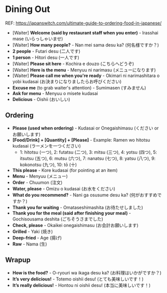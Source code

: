 # Dining Out

REF: https://japanswitch.com/ultimate-guide-to-ordering-food-in-japanese/

- [Waiter] **Welcome (said by restaurant staff when you enter)** - Irasshai mase (いらっしゃいませ)
- [Waiter] **How many people?** - Nan mei sama desu ka? (何名様ですか？)
- **2 people** - Futari desu (二人です)
- **1 person** - Hitori desu (一人です)
- [Waiter] **Please sit here** - Kochira e douzo (こちらへどうぞ)
- [Waiter] **Here is the menu** - Menyuu ni narimasu (メニューになります)
- [Waiter] **Please call me when you're ready** - Okimari ni narimashitara o yobi kudasai (お決まりになりましたらお呼びください)
- **Excuse me** (to grab waiter's attention) - Sumimasen (すみません)
- **Ask for menu** - Menyuu o misete kudasai
- **Delicious** - Oishii (おいしい)


## Ordering
- **Please (used when ordering)** - Kudasai or Onegaishimasu (ください or お願いします)
- **[Food/Drink] + [Quantity] + [Please]** - Example: Ramen wo hitotsu kudasai (ラーメンを一つください)
  - 1: hitotsu (一つ), 2: futatsu (二つ), 3: mitsu (三つ), 4: yotsu (四つ), 5: itsutsu (五つ), 6: mutsu (六つ), 7: nanatsu (七つ), 8: yatsu (八つ), 9: kokonotsu (九つ), 10: tō (十)
- **This please** - Kore kudasai (for pointing at an item)
- **Menu** - Menyuu (メニュー)
- **Order** - Chuumon (注文)
- **Water, please** - Omizu o kudasai (お水をください)
- **What do you recommend?** - Nani ga osusume desu ka? (何がおすすめですか？)
- **Thank you for waiting** - Omataseshimashita (お待たせしました)
- **Thank you for the meal (said after finishing your meal)** - Gochisousama deshita (ごちそうさまでした)
- **Check, please** - Okaikei onegaishimasu (お会計お願いします)
- **Grilled** - Yaki (焼き)
- **Deep-fried** - Age (揚げ)
- **Raw** - Nama (生)

## Wrapup
- **How is the food?** - O-ryouri wa ikaga desu ka? (お料理はいかがですか？)
- **It’s very delicious!** - Totemo oishii desu! (とても美味しいです！)
- **It’s really delicious!** - Hontou ni oishii desu! (本当に美味しいです！)

